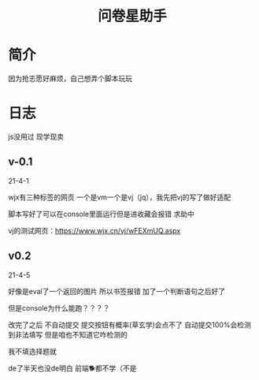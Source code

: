 <h1 align="center">问卷星助手</h1>

# 简介

因为抢志愿好麻烦，自己想弄个脚本玩玩

# 日志

js没用过 现学现卖

## v-0.1

21-4-1

wjx有三种标签的网页 一个是vm一个是vj（jq），我先把vj的写了做好适配

脚本写好了可以在console里面运行但是进收藏会报错 求助中

vj的测试网页：https://www.wjx.cn/vj/wFEXmUQ.aspx

## v0.2

21-4-5

好像是eval了一个返回的图片 所以书签报错 加了一个判断语句之后好了

但是console为什么能跑？？？？

改完了之后 不自动提交 提交按钮有概率(草玄学)会点不了 自动提交100%会检测到非法填写 但是咱也不知道它咋检测的

我不填选择题就

de了半天也没de明白 前端🐕都不学（不是
